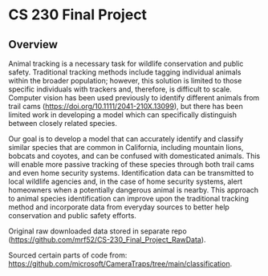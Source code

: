 # CS 230 Final Project

## Overview
Animal tracking is a necessary task for wildlife conservation and public safety. Traditional tracking methods include tagging individual animals within the broader population; however, this solution is limited to those specific individuals with trackers and, therefore, is difficult to scale. Computer vision has been used previously to identify different animals from trail cams (https://doi.org/10.1111/2041-210X.13099), but there has been limited work in developing a model which can specifically distinguish between closely related species.  

Our goal is to develop a model that can accurately identify and classify similar species that are common in California, including mountain lions, bobcats and coyotes, and can be confused with domesticated animals. This will enable more passive tracking of these species through both trail cams and even home security systems. Identification data can be transmitted to local wildlife agencies and, in the case of home security systems, alert homeowners when a potentially dangerous animal is nearby. This approach to animal species identification can improve upon the traditional tracking method and incorporate data from everyday sources to better help conservation and public safety efforts.

Original raw downloaded data stored in separate repo (https://github.com/mrf52/CS-230_Final_Project_RawData).

Sourced certain parts of code from: https://github.com/microsoft/CameraTraps/tree/main/classification. 
